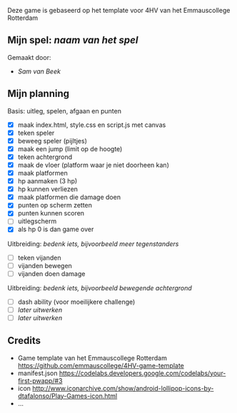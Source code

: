 Deze game is gebaseerd op het template voor 4HV van het Emmauscollege Rotterdam

## Mijn spel: *naam van het spel*
Gemaakt door:
- *Sam van Beek*

## Mijn planning

Basis: uitleg, spelen, afgaan en punten
- [x] maak index.html, style.css en script.js met canvas
- [x] teken speler
- [x] beweeg speler (pijltjes)
- [x] maak een jump (limit op de hoogte)
- [x] teken achtergrond
- [x] maak de vloer (platform waar je niet doorheen kan)
- [x] maak platformen
- [x] hp aanmaken (3 hp)
- [x] hp kunnen verliezen
- [x] maak platformen die damage doen
- [x] punten op scherm zetten
- [x] punten kunnen scoren
- [ ] uitlegscherm
- [x] als hp 0 is dan game over

Uitbreiding: *bedenk iets, bijvoorbeeld meer tegenstanders*
- [ ] teken vijanden 
- [ ] vijanden bewegen 
- [ ] vijanden doen damage

Uitbreiding: *bedenk iets, bijvoorbeeld bewegende achtergrond*
- [ ] dash ability (voor moeilijkere challenge)
- [ ] *later uitwerken*
- [ ] *later uitwerken*

## Credits
- Game template van het Emmauscollege Rotterdam https://github.com/emmauscollege/4HV-game-template
- manifest.json https://codelabs.developers.google.com/codelabs/your-first-pwapp/#3
- icon http://www.iconarchive.com/show/android-lollipop-icons-by-dtafalonso/Play-Games-icon.html
- ...
